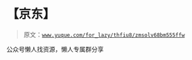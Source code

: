 # 【京东】

> 原文：[`www.yuque.com/for_lazy/thfiu8/zmsolv68bm555ffw`](https://www.yuque.com/for_lazy/thfiu8/zmsolv68bm555ffw)

<ne-p id="ue9b90ec7" data-lake-id="ue9b90ec7"><ne-text id="u45d9172f">公众号懒人找资源，懒人专属群分享</ne-text></ne-p>